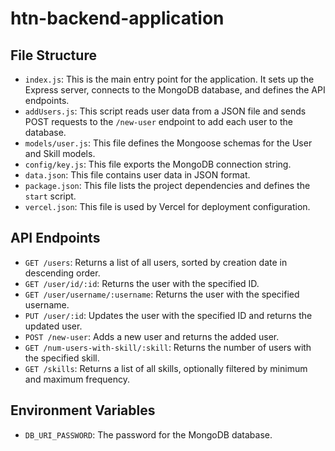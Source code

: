 # htn-backend-application

## File Structure

- `index.js`: This is the main entry point for the application. It sets up the Express server, connects to the MongoDB database, and defines the API endpoints.
- `addUsers.js`: This script reads user data from a JSON file and sends POST requests to the `/new-user` endpoint to add each user to the database.
- `models/user.js`: This file defines the Mongoose schemas for the User and Skill models.
- `config/key.js`: This file exports the MongoDB connection string.
- `data.json`: This file contains user data in JSON format.
- `package.json`: This file lists the project dependencies and defines the `start` script.
- `vercel.json`: This file is used by Vercel for deployment configuration.

## API Endpoints

- `GET /users`: Returns a list of all users, sorted by creation date in descending order.
- `GET /user/id/:id`: Returns the user with the specified ID.
- `GET /user/username/:username`: Returns the user with the specified username.
- `PUT /user/:id`: Updates the user with the specified ID and returns the updated user.
- `POST /new-user`: Adds a new user and returns the added user.
- `GET /num-users-with-skill/:skill`: Returns the number of users with the specified skill.
- `GET /skills`: Returns a list of all skills, optionally filtered by minimum and maximum frequency.

## Environment Variables

- `DB_URI_PASSWORD`: The password for the MongoDB database.